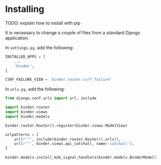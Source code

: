 # Installing

TODO: explain how to install with pip

It is necessary to change a couple of files from a standard Django application.

In `settings.py`, add the following:

```python
INSTALLED_APPS = [
	...
	'binder',
]

CSRF_FAILURE_VIEW = 'binder.router.csrf_failure'
```

In `urls.py`, add the following:

```python
from django.conf.urls import url, include

import binder.router
import binder.views
import binder.models

binder.router.Router().register(binder.views.ModelView)

urlpatterns = [
	url(r'^', include(binder.router.Router().urls)),
	url(r'^', binder.views.api_catchall, name='catchall'),
]

binder.models.install_m2m_signal_handlers(binder.models.BinderModel)
```
